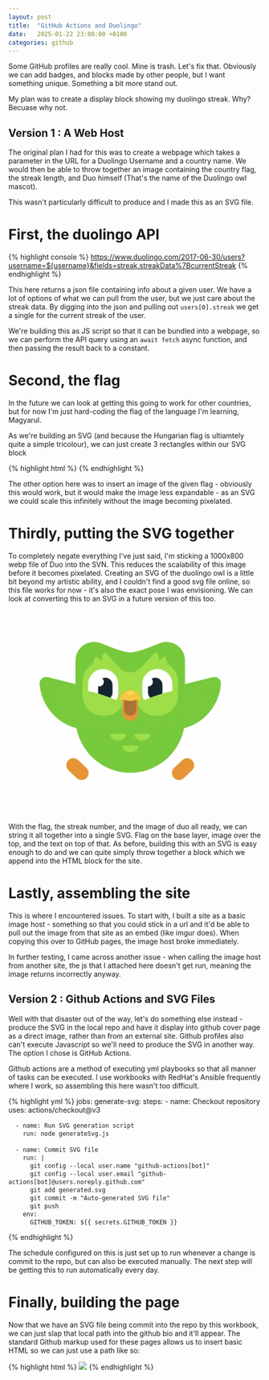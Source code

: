 ```yaml
---
layout: post
title:  "GitHub Actions and Duolingo"
date:   2025-01-22 23:00:00 +0100
categories: github
---
```


Some GitHub profiles are really cool. Mine is trash. Let's fix that. Obviously we can add badges, and blocks made by other people, but I want something unique. Something a bit more stand out.

My plan was to create a display block showing my duolingo streak. Why? Becuase why not.

## Version 1 : A Web Host

The original plan I had for this was to create a webpage which takes a parameter in the URL for a Duolingo Username and a country name. We would then be able to throw together an image containing the country flag, the streak length, and Duo himself (That's the name of the Duolingo owl mascot).

This wasn't particularly difficult to produce and I made this as an SVG file.

# First, the duolingo API

{% highlight console %}
https://www.duolingo.com/2017-06-30/users?username=${username}&fields=streak,streakData%7BcurrentStreak
{% endhighlight %}

This here returns a json file containing info about a given user. We have a lot of options of what we can pull from the user, but we just care about the streak data. By digging into the json and pulling out `users[0].streak` we get a single for the current streak of the user.

We're building this as JS script so that it can be bundled into a webpage, so we can perform the API query using an `await fetch` async function, and then passing the result back to a constant.

# Second, the flag

In the future we can look at getting this going to work for other countries, but for now I'm just hard-coding the flag of the language I'm learning, Magyarul.

As we're building an SVG (and because the Hungarian flag is ultiamtely quite a simple tricolour), we can just create 3 rectangles within our SVG block

{% highlight html %}
<rect style="fill: rgb(206, 41, 57)" x="0" y="0" width="260" height="180" rx="38" ry="38"/>
<rect style="fill: rgb(71, 112, 70)" x="0" y="60" width="260" height="120" rx="38" ry="38"/>
<rect style="fill: white" x="0" y="60" width="260" height="60"/>
{% endhighlight %}

The other option here was to insert an image of the given flag - obviously this would work, but it would make the image less expandable - as an SVG we could scale this infinitely without the image becoming pixelated.

# Thirdly, putting the SVG together

To completely negate everything I've just said, I'm sticking a 1000x800 webp file of Duo into the SVN. This reduces the scalability of this image before it becomes pixelated. Creating an SVG of the duolingo owl is a little bit beyond my artistic ability, and I couldn't find a good svg file online, so this file works for now - it's also the exact pose I was envisioning. We can look at converting this to an SVG in a future version of this too.

<img src=https://raw.githubusercontent.com/JamieBali/JamieBali/refs/heads/main/Duolingo-owl-1024x823.webp></img>

With the flag, the streak number, and the image of duo all ready, we can string it all together into a single SVG. Flag on the base layer, image over the top, and the text on top of that. As before, building this with an SVG is easy enough to do and we can quite simply throw together a block which we append into the HTML block for the site.

# Lastly, assembling the site

This is where I encountered issues. To start with, I built a site as a basic image host - something so that you could stick in a url and it'd be able to pull out the image from that site as an embed (like imgur does). When copying this over to GitHub pages, the image host broke immediately.

In further testing, I came across another issue - when calling the image host from another site, the js that I attached here doesn't get run, meaning the image returns incorrectly anyway.

## Version 2 : Github Actions and SVG Files

Well with that disaster out of the way, let's do something else instead - produce the SVG in the local repo and have it display into github cover page as a direct image, rather than from an external site. Github profiles also can't execute Javascript so we'll need to produce the SVG in another way. The option I chose is GitHub Actions.

Github actions are a method of executing yml playbooks so that all manner of tasks can be executed. I use workbooks with RedHat's Ansible frequently where I work, so assembling this here wasn't too difficult.

{% highlight yml %}
jobs:
  generate-svg:
    steps:
      - name: Checkout repository
        uses: actions/checkout@v3 

      - name: Run SVG generation script
        run: node generateSvg.js 

      - name: Commit SVG file
        run: |
          git config --local user.name "github-actions[bot]"
          git config --local user.email "github-actions[bot]@users.noreply.github.com"
          git add generated.svg 
          git commit -m "Auto-generated SVG file"
          git push
        env:
          GITHUB_TOKEN: ${{ secrets.GITHUB_TOKEN }}
{% endhighlight %}

The schedule configured on this is just set up to run whenever a change is commit to the repo, but can also be executed manually. The next step will be getting this to run automatically every day.

# Finally, building the page

Now that we have an SVG file being commit into the repo by this workbook, we can just slap that local path into the github bio and it'll appear. The standard Github markup used for these pages allows us to insert basic HTML so we can just use a path like so:
 
{% highlight html %}
<img src=".\generated.svg"></img>
{% endhighlight %}

